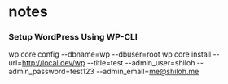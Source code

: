 # notes

### Setup WordPress Using WP-CLI ###
wp core config --dbname=wp --dbuser=root
wp core install  --url=http://local.dev/wp --title=test --admin_user=shiloh --admin_password=test123 --admin_email=me@shiloh.me

